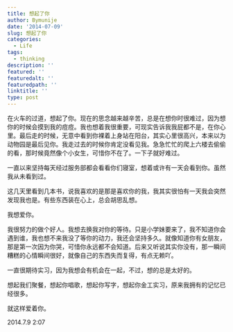 ```yaml
---
title: 想起了你
author: Bymunije
date: '2014-07-09'
slug: 想起了你
categories:
  - Life
tags:
  - thinking
description: ''
featured: ''
featuredalt: ''
featuredpath: ''
linktitle: ''
type: post
---
```

在火车的过道，想起了你。现在的思念越来越辛苦，总是在想你时很难过，因为想你的时候会摸到我的痘痘。我也想着我很重要，可现实告诉我我屁都不是，在你心里。最后走的时候，无意中看到你裸着上身站在阳台，其实心里很高兴，本来以为动物园是最后见你。我走过去的时候你肯定没看见我。急急忙忙的爬上六楼去偷偷的看，那时候竟然像个小女生，可惜你不在了。一下子就好难过。

一直以来坚持每天经过服务部都会看看你们寝室，想着或许有一天会看到你。虽然我从未看到过。

这几天里看到几本书，说我喜欢的是那是喜欢你的我，我其实很怕有一天我会突然发现我也是。有些东西装在心上，总会胡思乱想。

我想爱你。

我很努力的做个好人。我想去换我对你的等待。只是小学妹要来了，我不知道你会遇到谁，我也想不来我没了等你的动力，我还会坚持多久。就像知道你有女朋友，那是第一次因为你哭，可惜你永远都不会知道。后来又听说其实你没有，那一瞬间糟糕的心情瞬间很好，就像自己的东西失而复得，有点无赖吖。

一直很期待实习，因为我想会有机会在一起，不过，想的总是太好的。

想起我们聚餐，想起你唱歌，想起你写字，想起你金工实习，原来我拥有的记忆已经很多。

就这样爱着你。 

2014.7.9  2:07